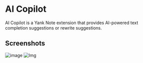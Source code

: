 # AI Copilot

AI Copilot is a Yank Note extension that provides AI-powered text completion suggestions or rewrite suggestions.

## Screenshots

![image](https://registry.yank-note.com/cdn/@yank-note/extension-ai-copilot/1.22.0/5c452aab-9024-420d-9e14-94769c4205ca.png)
![Img](https://registry.yank-note.com/cdn/@yank-note/extension-ai-copilot/1.22.0/3088723d-e1f3-4bf7-8db2-5b54a23d8f11.png)

